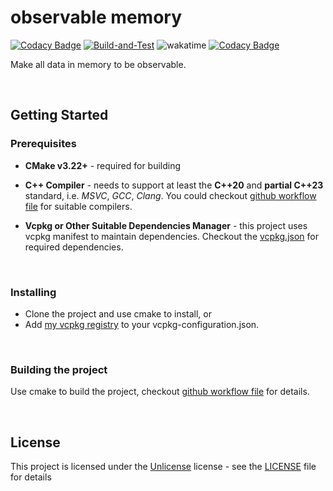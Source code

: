 # observable memory

[![Codacy Badge](https://api.codacy.com/project/badge/Grade/aecf554f0eb1452fabcf89d75ff4c874)](https://app.codacy.com/gh/BlurringShadow/observable_memory?utm_source=github.com&utm_medium=referral&utm_content=BlurringShadow/observable_memory&utm_campaign=Badge_Grade_Settings)
[![Build-and-Test](https://github.com/BlurringShadow/observable_memory/actions/workflows/build-and-test.yml/badge.svg)](https://github.com/BlurringShadow/observable_memory/actions/workflows/build-and-test.yml)
![wakatime](https://wakatime.com/badge/github/BlurringShadow/observable-memory.svg)
[![Codacy Badge](https://app.codacy.com/project/badge/Grade/060a0f776cb74c29a262cb45b75d65d7)](https://www.codacy.com/gh/BlurringShadow/observable_memory/dashboard?utm_source=github.com&utm_medium=referral&utm_content=BlurringShadow/observable_memory&utm_campaign=Badge_Grade)

Make all data in memory to be observable.

<br/>

## Getting Started

### Prerequisites

- **CMake v3.22+** - required for building

- **C++ Compiler** - needs to support at least the **C++20** and **partial C++23** standard, i.e. _MSVC_, _GCC_, _Clang_. You could checkout [github workflow file](.github/workflows/build.yml) for suitable compilers.

- **Vcpkg or Other Suitable Dependencies Manager** - this project uses vcpkg manifest to maintain dependencies. Checkout the
  [vcpkg.json](vcpkg.json) for required dependencies.

<br/>

### Installing

- Clone the project and use cmake to install, or
- Add [my vcpkg registry](https://github.com/BlurringShadow/vcpkg-registry) to your vcpkg-configuration.json.

<br/>

### Building the project

Use cmake to build the project, checkout [github workflow file](.github/workflows/build.yml) for details.

<br/>

## License

This project is licensed under the [Unlicense](https://unlicense.org/) license - see the
[LICENSE](LICENSE) file for details
